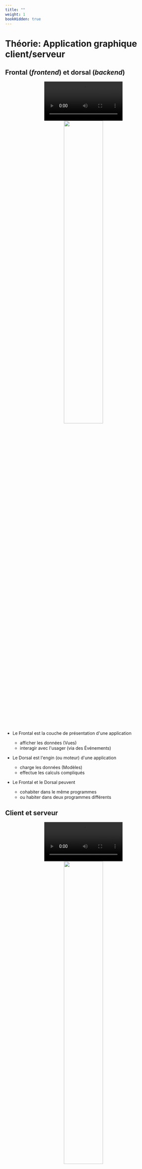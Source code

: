 ```yaml
---
title: ""
weight: 1
bookHidden: true
---
```



# Théorie: Application graphique client/serveur

## Frontal (*frontend*) et dorsal (*backend*)

<center>
<video width="50%" src="/cegep/420-4F5-MO/modules/02/theorie/dorsal_frontal.mp4" type="video/mp4" controls>
</center>

<center>
<img width="50%" src="frontal_dorsal.png" />
</center>

* Le Frontal est la couche de présentation d'une application
    * afficher les données (Vues)
    * interagir avec l'usager (via des Événements)

* Le Dorsal est l'engin (ou moteur) d'une application
    * charge les données (Modèles)
    * effectue les calculs compliqués

* Le Frontal et le Dorsal peuvent 
    * cohabiter dans le même programmes
    * ou habiter dans deux programmes différents

## Client et serveur

<center>
<video width="50%" src="/cegep/420-4F5-MO/modules/02/theorie/client_serveur.mp4" type="video/mp4" controls>
</center>

<center>
<img width="50%" src="client_serveur.png" />
</center>

* Le Client et le Serveur sont toujours deux programmes différents

* Le Client est le programme qui s'exécute sur la machine l'usager

* Le Serveur est le programme qui s'exécute sur une machine distance, accessible via le réseau



## Frontal/Dorsal Vs Client/Serveur

<center>
<video width="50%" src="/cegep/420-4F5-MO/modules/02/theorie/client_serveur_frontal_dorsal.mp4" type="video/mp4" controls>
</center>

* Les notions de Frontal/Dorsal et Client/Serveur ne sont pas identiques!

* Une application peut avoir un Frontal et un Dorsal, sans avoir de Serveur

* Un Serveur peut exécuter la majeur partie du Frontal 
    * (dans ce cas le client est un programme minimaliste)

<br>
<br>

* Voici quelques exemples:

<br>


<center>
<img width="100%" src="client_serveur_frontal_dorsal.png" />
</center>

<br>
<br>


## `Ntro`, un cadriciel (*framework*) conçu pour l'enseignement


<center>
<video width="50%" src="/cegep/420-4F5-MO/modules/02/theorie/cadriciel_ntro.mp4" type="video/mp4" controls>
</center>

1. Un cadriciel permet 
    * d'organiser le code
    * de simplifier certaines tâches courantes (charger un modèle, créer une vue)

1. `Ntro` est développé par le prof à des fins pédagogiques

1. Le but est d'arrimer les concepts vu en cours avec le code, p.ex:
    * on voit les concepts de Client et de Frontal
    * en `Ntro`, on doit définir une classe `Client` et une classe `Frontal`

1. Un autre objectif est de visualiser le plus possible la logique de l'application

1. `Ntro` a aussi la particularité de supporter à la fois Java et Javascript (via JSweet)
    * p.ex. presque tout sur <a href="https://aiguilleur.ca">aiguilleur.ca</a> est programmé en Java:
        * le serveur Web
        * le dorsal, qui s'exécute sur le serveur
        * le frontal, qui peut s'exécuter
            * sur le serveur (en Java)
            * ou dans le navigateur (en Javascript tiré du même code Java)


## Patron *MVC* en `Ntro`

<center>
<video width="50%" src="/cegep/420-4F5-MO/modules/02/theorie/mvc_ntro.mp4" type="video/mp4" controls>
</center>

* De façon général, le patron *MVC* signifie qu'on organise le code en trois parties:
    * Les *Modèles*: 
        * les données
        * la logique *du domaine d'application* (p.ex. les règles d'un jeu)
    * Les *Vues*: 
        * affichage des données
        * interactions avec l'usager
    * Le *Contrôleur*:
        * la logique *du programme*, p.ex.
        * comment charger les modèles (base de données? fichiers?)
        * quand crééer les vues (dès le début? dynamiquement?)

* Typiquement, un cadriciel propose sa propre version du partron *MVC*

* Voici la version proposée par Ntro

    <center>
    <img width="75%" src="mvc_ntro.png" />
    </center>

    * On a une notion explicite de *Frontal* et de *Dorsal*
    * Le Frontal réagit aux *événements* usagers
    * Le Frontal envoit des *messages* au Dorsal
    * Seul le Dorsal peut modifier un modèle
    * Le Frontal reçoit des mises-à-jour quand le modèle est modifié
        * on dit que le frontal *observe* le modèle
        * via les mises-à-jour, le frontal peut afficher les données du modèle
        * (le Frontal ne manipule jamais le modèle au complet)

## Le client en `Ntro`

<center>
<video width="50%" src="/cegep/420-4F5-MO/modules/02/theorie/client_ntro.mp4" type="video/mp4" controls>
</center>

* La classe principale d'un client `Ntro` doit implanter `NtroClientFx` (pour JavaFx)

$[java ./ClientPong 1 1]()

* Cette classe doit appeler `launch` pour démarrer l'application

$[java ./ClientPong 3 5]()

* Elle doit aussi déclarer un frontal, des modèles, des messages et un dorsal

$[java ./ClientPong 7 26]()


## Le frontal en `Ntro`

<center>
<video width="50%" src="/cegep/420-4F5-MO/modules/02/theorie/frontal_ntro.mp4" type="video/mp4" controls>
</center>

* Le frontal est une classe qui implante `Frontend`

$[java ./FrontalPong 1 1]()

* Le frontal doit aussi créer des tâches, déclarer des événements et des vues:

$[java ./FrontalPong 3 16]()

* Une fois l'application prête, la méthode `execute` sera appelée:

$[java ./FrontalPong 18 21]()


## Le dorsal en `Ntro`

<center>
<video width="50%" src="/cegep/420-4F5-MO/modules/02/theorie/dorsal_ntro.mp4" type="video/mp4" controls>
</center>

* Le dorsal de base est une classe qui hérite de `LocalBackendNtro`

$[java ./DorsalPong 1 1]()

* Le dorsal doit aussi créer des tâches

$[java ./DorsalPong 3 6]()

* La méthode `execute` va être appelée quand l'application est prête:

$[java ./DorsalPong 8 11]()


## Le contrôleur en `Ntro`: un graphe de tâches

<center>
<video width="50%" src="/cegep/420-4F5-MO/modules/02/theorie/graphe_de_taches01.mp4" type="video/mp4" controls>
</center>

* `Ntro` n'a pas de notion explicite de contrôleur

* On va plutôt définir des graphes de tâches 
    * un pour le frontal et un pour le dorsal

* Le frontal va créé les tâches concernant les vues et les événements usager

* Le dorsal va créé les tâches pour recevoir les messages et modifier les modèles


### Définir les tâches du frontal en Java

<center>
<video width="50%" src="/cegep/420-4F5-MO/modules/02/theorie/graphe_de_taches02.mp4" type="video/mp4" controls>
</center>

* Pour définir une tâche, il faut ajouter cet `import static`

$[java ./Tasks 1 1]()

* Ensuite, on va utiliser un objet de type `FrontendTasks`:

$[java ./Tasks 4 21]()

* Si on décortique le code ci-haut, on a 

    * Créer une tâche nommée `afficherVuePartie`

        $[java ./Tasks 22 22]()

    * Cette tâche attend que la `VueRacine` soit créée:

        $[java ./Tasks 24 24]()

    * Cette tâche attend aussi que la `VuePartie` soit créée:

        $[java ./Tasks 26 26]()

    * Cette tâche se déclenche suite à l'événement `EvtAfficherPartie`

        $[java ./Tasks 28 28]()

    * Finalement, voici le code ce que la tâche exécute:

        $[java ./Tasks 30 36]()

    * La tâche commence par récupérer les résultats créés par les autres tâches

        * Récupérer la `VueRacine`

            $[java ./Tasks 38 38]()

        * Récupérer la `VuePartie`

            $[java ./Tasks 39 39]()


* REMARQUE: on doit avoir les mêmes valeurs dans `waitsFor` et dans `inputs.get`
    * P.ex. `created(VueRacine.class)` se répète comme suit:

    $[java ./Tasks 24 24]()
    $[java ./Tasks 38 38]()

    * On peut dire: 

        * `waitsFor` c'est ce dont j'ai besoin pour m'exécuter
        * `inputs.get` me permet de le récupérer
        


### Interpréter un graphe de tâches

<center>
<video width="50%" src="/cegep/420-4F5-MO/modules/02/theorie/graphe_de_taches03.mp4" type="video/mp4" controls>
</center>

* Voici un extrait du graphe des tâches du tutoriel 04:

<center>
<img width="100%" src="frontend.png" />
</center>

* Chaque flèche est une dépendance

* On peut dire:
    * la tâche `viewLoader[VuePartie]` doit s'exécuter avant la tâche `VuePartie`

* On peut aussi dire:
    * la tâche `VuePartie` va s'exécuter dès que `viewLoader[VuePartie]` est terminée

* Une tâche peut produire un résultat (générer une valeur)

* Une tâche a accès aux résultats produits par les tâches précédentes

* Par exemple, la tâche `afficherVuePartie` a accès aux résultats des tâches:
    * `VuePartie`
    * `viewLoader[VuePartie]`
    * `event[EvtAfficherPartie]`

* Finalement, le graphe des tâches permet de gérer les événements et les messages

* Par exemple, la tâche `afficherVuePartie` va s'exécuter à chaque fois où:
    * la `VuePartie` existe
    * l'événement `EvtAfficherPartie` est déclenché




## La fenêtre en `Ntro` (classe `Window`)

<center>
<video width="50%" src="/cegep/420-4F5-MO/modules/02/theorie/ntro_window.mp4" type="video/mp4" controls>
</center>

* La classe `Window` représente la fenêtre principale de l'application

* Voici l'interface:

    $[java ./Window]()


* `resize` permet de changer la taille de la fenêtre (en pixels)

* `installRootView` permet d'afficher la Vue racine (la page principale)

* `show` permet d'afficher la fenêtre (qui est cachée par défaut)

* `fullscreen` premet d'afficher en plein écran

* `decorations` permet d'afficher ou non la barre et les boutons qu'ajoute l'OS


